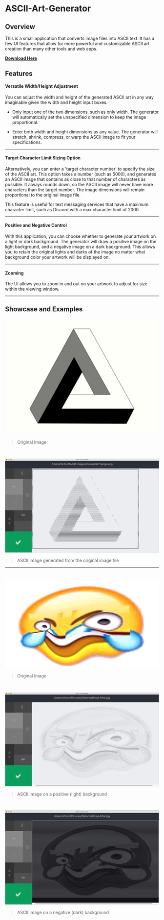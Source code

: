 # ASCII-Art-Generator

## Overview

This is a small application that converts image files into ASCII text.
It has a few UI features that allow for more powerful and customizable
ASCII art creation than many other tools and web apps.

**[Download Here](https://github.com/VictorSuciu/README-Assets/blob/master/ASCII/Downloads/ASCII-Art-Maker.jar)**
## Features

#### Versatile Width/Height Adjustment 
You can adjust the width and height of the generated ASCII art 
in any way imaginable given the width and height input boxes. 
- Only input one of the two dimensions, such as only width. The
generator will automatically set the unspecified dimension to keep
the image proportional.

- Enter both width and height dimensions as any value. The generator
will stretch, shrink, compress, or warp the ASCII image to fit your
specifications.

-----

#### Target Character Limit Sizing Option

Alternatively, you can enter a 'target character number' to specify
the size of the ASCII art. This option takes a number (such as 5000),
and generates an ASCII image that contains as close to that number
of characters as possible. It always rounds down, so the ASCII image
will never have more characters than the target number. The image
 dimensions will remain proportional to the original image file.

This feature is useful for text messaging services that have a maximum
character limit, such as Discord with a max character limit of 2000.

-----

#### Positive and Negative Control

With this application, you can choose whether to generate your artwork
 on a light or dark background. The generator will draw a positive image 
on the light background, and a negative image on a dark background. This
allows you to retain the original lights and darks of the image no matter
what background color your artwork will be displayed on.

-----

#### Zooming

The UI allows you to zoom in and out on your artwork to adjust for size
within the viewing window.

-----

## Showcase and Examples

![Alt text](https://github.com/VictorSuciu/README-Assets/blob/master/ASCII/ImpossibleTriangle.png "Original Image")

> Original Image

<br/>

![Alt text](https://github.com/VictorSuciu/README-Assets/blob/master/ASCII/ASCII-App-ImpossibleTriangle1.png "ASCII Art Inside Application")

> ASCII image generated from the original image file

-----

<br/>

![Alt text](https://github.com/VictorSuciu/README-Assets/blob/master/ASCII/DistortedEmoji-After.jpg "Original Image")

> Original Image

<br/>

![Alt text](https://github.com/VictorSuciu/README-Assets/blob/master/ASCII/ASCII-App-Smiley-Light.png "Positive Background")

> ASCII image on a positive (light) background

<br/>

![Alt text](https://github.com/VictorSuciu/README-Assets/blob/master/ASCII/ASCII-App-Smiley-Dark.png "Negative Background")

> ASCII image on a negative (dark) background